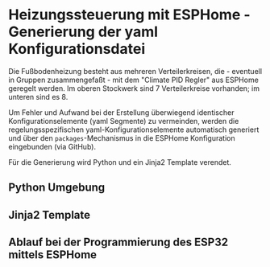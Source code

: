 # Heizungssteuerung mit ESPHome - Generierung der yaml Konfigurationsdatei

Die Fußbodenheizung besteht aus mehreren Verteilerkreisen, die - eventuell in
Gruppen zusammengefaßt - mit dem "Climate PID Regler" aus ESPHome geregelt werden.
Im oberen Stockwerk sind 7 Verteilerkreise vorhanden; im unteren sind es 8.

Um Fehler und Aufwand bei der Erstellung überwiegend identischer Konfigurationselemente (yaml Segmente) zu vermeinden, werden die regelungsspezifischen yaml-Konfigurationselemente automatisch generiert und über den ```packages```-Mechanismus in die ESPHome Konfiguration eingebunden (via GitHub).

Für die Generierung wird Python und ein Jinja2 Template verendet.

## Python Umgebung

## Jinja2 Template

## Ablauf bei der Programmierung des ESP32 mittels ESPHome
